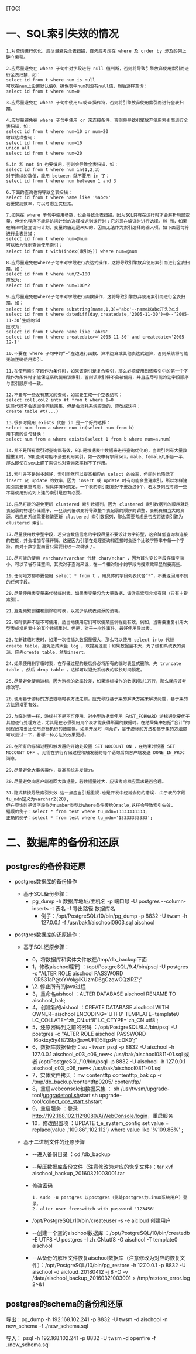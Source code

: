 [TOC]

# 一、SQL索引失效的情况

```properties
1.对查询进行优化，应尽量避免全表扫描，首先应考虑在 where 及 order by 涉及的列上建立索引。  

2.应尽量避免在 where 子句中对字段进行 null 值判断，否则将导致引擎放弃使用索引而进行全表扫描，如：  
select id from t where num is null  
可以在num上设置默认值0，确保表中num列没有null值，然后这样查询：  
select id from t where num=0  

3.应尽量避免在 where 子句中使用!=或<>操作符，否则将引擎放弃使用索引而进行全表扫描。  

4.应尽量避免在 where 子句中使用 or 来连接条件，否则将导致引擎放弃使用索引而进行全表扫描，如：  
select id from t where num=10 or num=20  
可以这样查询：  
select id from t where num=10  
union all  
select id from t where num=20  

5.in 和 not in 也要慎用，否则会导致全表扫描，如：  
select id from t where num in(1,2,3)  
对于连续的数值，能用 between 就不要用 in 了：  
select id from t where num between 1 and 3  

6.下面的查询也将导致全表扫描：  
select id from t where name like '%abc%'  
若要提高效率，可以考虑全文检索。  

7.如果在 where 子句中使用参数，也会导致全表扫描。因为SQL只有在运行时才会解析局部变量，但优化程序不能将访问计划的选择推迟到运行时；它必须在编译时进行选择。然 而，如果在编译时建立访问计划，变量的值还是未知的，因而无法作为索引选择的输入项。如下面语句将进行全表扫描：  
select id from t where num=@num  
可以改为强制查询使用索引：  
select id from t with(index(索引名)) where num=@num  

8.应尽量避免在where子句中对字段进行表达式操作，这将导致引擎放弃使用索引而进行全表扫描。如：  
select id from t where num/2=100  
应改为:  
select id from t where num=100*2  

9.应尽量避免在where子句中对字段进行函数操作，这将导致引擎放弃使用索引而进行全表扫描。如：  
select id from t where substring(name,1,3)='abc'--name以abc开头的id  
select id from t where datediff(day,createdate,'2005-11-30')=0--‘2005-11-30’生成的id  
应改为:  
select id from t where name like 'abc%'  
select id from t where createdate>='2005-11-30' and createdate<'2005-12-1'  

10.不要在 where 子句中的“=”左边进行函数、算术运算或其他表达式运算，否则系统将可能无法正确使用索引。  

11.在使用索引字段作为条件时，如果该索引是复合索引，那么必须使用到该索引中的第一个字段作为条件时才能保证系统使用该索引，否则该索引将不会被使用，并且应尽可能的让字段顺序与索引顺序相一致。  

12.不要写一些没有意义的查询，如需要生成一个空表结构：  
select col1,col2 into #t from t where 1=0  
这类代码不会返回任何结果集，但是会消耗系统资源的，应改成这样：  
create table #t(...)  

13.很多时候用 exists 代替 in 是一个好的选择：  
select num from a where num in(select num from b)  
用下面的语句替换：  
select num from a where exists(select 1 from b where num=a.num)  

14.并不是所有索引对查询都有效，SQL是根据表中数据来进行查询优化的，当索引列有大量数据重复时，SQL查询可能不会去利用索引，如一表中有字段sex，male、female几乎各一半，那么即使在sex上建了索引也对查询效率起不了作用。  

15.索引并不是越多越好，索引固然可以提高相应的 select 的效率，但同时也降低了 insert 及 update 的效率，因为 insert 或 update 时有可能会重建索引，所以怎样建索引需要慎重考虑，视具体情况而定。一个表的索引数最好不要超过6个，若太多则应考虑一些不常使用到的列上建的索引是否有必要。  

16.应尽可能的避免更新 clustered 索引数据列，因为 clustered 索引数据列的顺序就是表记录的物理存储顺序，一旦该列值改变将导致整个表记录的顺序的调整，会耗费相当大的资源。若应用系统需要频繁更新 clustered 索引数据列，那么需要考虑是否应将该索引建为 clustered 索引。  

17.尽量使用数字型字段，若只含数值信息的字段尽量不要设计为字符型，这会降低查询和连接的性能，并会增加存储开销。这是因为引擎在处理查询和连接时会逐个比较字符串中每一个字符，而对于数字型而言只需要比较一次就够了。

18.尽可能的使用 varchar/nvarchar 代替 char/nchar ，因为首先变长字段存储空间小，可以节省存储空间，其次对于查询来说，在一个相对较小的字段内搜索效率显然要高些。  

19.任何地方都不要使用 select * from t ，用具体的字段列表代替“*”，不要返回用不到的任何字段。  

20.尽量使用表变量来代替临时表。如果表变量包含大量数据，请注意索引非常有限（只有主键索引）。  

21.避免频繁创建和删除临时表，以减少系统表资源的消耗。  

22.临时表并不是不可使用，适当地使用它们可以使某些例程更有效，例如，当需要重复引用大型表或常用表中的某个数据集时。但是，对于一次性事件，最好使用导出表。  

23.在新建临时表时，如果一次性插入数据量很大，那么可以使用 select into 代替 create table，避免造成大量 log ，以提高速度；如果数据量不大，为了缓和系统表的资源，应先create table，然后insert。  

24.如果使用到了临时表，在存储过程的最后务必将所有的临时表显式删除，先 truncate table ，然后 drop table ，这样可以避免系统表的较长时间锁定。  

25.尽量避免使用游标，因为游标的效率较差，如果游标操作的数据超过1万行，那么就应该考虑改写。  

26.使用基于游标的方法或临时表方法之前，应先寻找基于集的解决方案来解决问题，基于集的方法通常更有效。  

27.与临时表一样，游标并不是不可使用。对小型数据集使用 FAST_FORWARD 游标通常要优于其他逐行处理方法，尤其是在必须引用几个表才能获得所需的数据时。在结果集中包括“合计”的例程通常要比使用游标执行的速度快。如果开发时 间允许，基于游标的方法和基于集的方法都可以尝试一下，看哪一种方法的效果更好。  

28.在所有的存储过程和触发器的开始处设置 SET NOCOUNT ON ，在结束时设置 SET NOCOUNT OFF 。无需在执行存储过程和触发器的每个语句后向客户端发送 DONE_IN_PROC 消息。  

29.尽量避免大事务操作，提高系统并发能力。  

30.尽量避免向客户端返回大数据量，若数据量过大，应该考虑相应需求是否合理。

31.隐式转换导致索引失效.这一点应当引起重视.也是开发中经常会犯的错误. 由于表的字段tu_mdn定义为varchar2(20), 
但在查询时把该字段作为number类型以where条件传给Oracle,这样会导致索引失效. 
错误的例子：select * from test where tu_mdn=13333333333; 
正确的例子：select * from test where tu_mdn='13333333333'; 
```

# 二、数据库的备份和还原

## postgres的备份和还原

- postgres数据库的备份操作

  - 基于SQL备份步骤：
    - pg_dump -h 数据库地址/主机名 -p 端口号  -U postgres --column-inserts -t 表名 -f 导出路径 数据库名
      - 例子：/opt/PostgreSQL/10/bin/pg_dump -p 8832 -U twsm -h 127.0.0.1 -f /usr/bak1/aischool0903.sql aischool

- postgres数据库的还原操作：

  - 基于SQL还原步骤：

    - 0，将数据库和实体文件放在/tmp/db_backup下面
    - 1，修改aischool密码 ：/opt/PostgreSQL/9.4/bin/psql -U postgres -c "ALTER ROLE aischool PASSWORD 'CR531aP@xYVol@lKUzmD6gCzqwGQzIRZ';"
    - \2. 停止所有的java进程
    - 3，重命名aishool ：ALTER DATABASE aischool RENAME TO aischool_bak;
    - 4，创建新的aishool ：CREATE DATABASE aischool WITH OWNER=aischool ENCODING='UTF8' TEMPLATE=template0 LC_COLLATE='zh_CN.utf8' LC_CTYPE='zh_CN.utf8';
    - 5，还原密码到之前的密码 ：/opt/PostgreSQL/9.4/bin/psql -U postgres -c "ALTER ROLE aischool PASSWORD 'l6oktxy5y4B739p@swUF@5EgxPrIcDK0';"
    - 6，数据库数据备份：su - twsm psql -p 8832 -U aischool -h 127.0.0.1  aischool_c03_c06_new< /usr/bak/aischool0811-01.sql 或者 /opt/PostgreSQL/10/bin/psql -p 8832 -U aischool -h 127.0.0.1  aischool_c03_c06_new< /usr/bak/aischool0811-01.sql
    - 7，实体文件拷贝 ：mv contentftp contentftp_bak cp -r /tmp/db_backup/contentftp0205/ contentftp/
    - 8，重启webconsole和数据采集 ： sh /usr/twsm/upgrade-tool/[upgradetool.sh](http://upgradetool.sh)start sh upgrade-tool/[collect_cce_start.sh](http://collect_cce_start.sh)start
    - 9，重启服务 ：登录<http://192.168.102.112:8080/AiWebConsole/login>，重启服务
    - 10，修改配置项 ：UPDATE t_e_system_config set value = replace(value ,'109.86','102.112') where value like '%109.86%' ;

  - 基于二进制文件的还原步骤

    - --进入备份目录 ：cd /db_backup

    - --解压数据库备份文件（注意修改为对应的恢复文件）：tar xvf aischool_backup_20160321003001.tar

    - 修改密码

      ```shell
      1. sudo -u postgres 以postgres（此处postgres为Linux系统用户）登录。
      2. alter user freeswitch with password '123456'
      ```

    - /opt/PostgreSQL/10/bin/createuser -s -e aicloud 创建用户

    - --创建一个空的aischool数据库 ：/opt/PostgreSQL/10/bin/createdb -E UTF8 -U postgres -l zh_CN.utf8 -O aischool -T template0 aischool

    - --从备份的解压文件恢复aischool数据库（注意修改为对应的恢复文件）：/opt/PostgreSQL/10/bin/pg_restore -h 127.0.0.1 -p 8832 -U aischool -d aicloud_20180412 -j 8 -O -v /data/aischool_backup_20160321003001 > /tmp/restore_error.log 2>&1

## postgres的schema的备份和还原

导出：pg_dump -h 192.168.102.241 -p 8832 -U twsm -d aischool -n  new_schema -f ./new_schema.sql

导入： psql -h 192.168.102.241 -p 8832 -U twsm -d openfire -f ./new_schema.sql